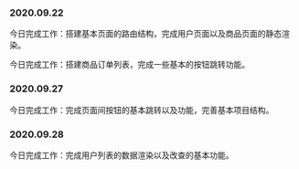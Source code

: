 ### 2020.09.22
今日完成工作：搭建基本页面的路由结构，完成用户页面以及商品页面的静态渲染。

今日完成工作：搭建商品订单列表，完成一些基本的按钮跳转功能。

### 2020.09.27
今日完成工作：完成页面间按钮的基本跳转以及功能，完善基本项目结构。

### 2020.09.28
今日完成工作：完成用户列表的数据渲染以及改查的基本功能。